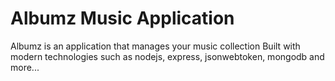 # Albumz Music Application

Albumz is an application that manages your music collection
Built with modern technologies such as nodejs, express, jsonwebtoken, mongodb and more...
